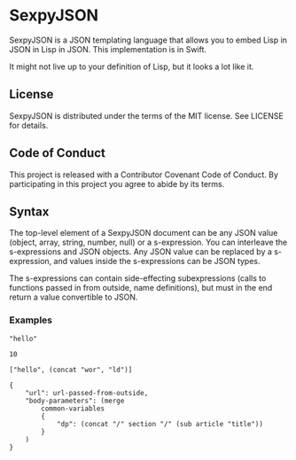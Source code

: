 # SexpyJSON

SexpyJSON is a JSON templating language that allows you to embed Lisp in JSON in Lisp in JSON.
This implementation is in Swift.

It might not live up to your definition of Lisp, but it looks a lot like it.

## License

SexpyJSON is distributed under the terms of the MIT license. See LICENSE for details.

## Code of Conduct

This project is released with a Contributor Covenant Code of Conduct. By participating in this project you agree 
to abide by its terms.

## Syntax

The top-level element of a SexpyJSON document can be any JSON value (object, array, string, number, null) or
a s-expression. You can interleave the s-expressions and JSON objects. Any JSON value can be replaced by a
s-expression, and values inside the s-expressions can be JSON types. 

The s-expressions can contain side-effecting subexpressions (calls to functions passed in from outside,
name definitions), but must in the end return a value convertible to JSON.

### Examples

```
"hello"
```

```
10
```

```
["hello", (concat "wor", "ld")]
```

```
{
    "url": url-passed-from-outside,
    "body-parameters": (merge
        common-variables
        {
            "dp": (concat "/" section "/" (sub article "title"))
        }
    )
}
```

